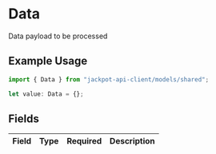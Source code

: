 # Data

Data payload to be processed

## Example Usage

```typescript
import { Data } from "jackpot-api-client/models/shared";

let value: Data = {};
```

## Fields

| Field       | Type        | Required    | Description |
| ----------- | ----------- | ----------- | ----------- |